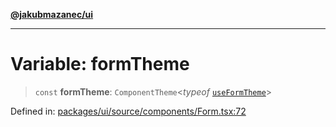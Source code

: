 [**@jakubmazanec/ui**](../README.md)

---

# Variable: formTheme

> `const` **formTheme**: `ComponentTheme`\<_typeof_ [`useFormTheme`](useFormTheme.md)\>

Defined in:
[packages/ui/source/components/Form.tsx:72](https://github.com/jakubmazanec/tools/blob/d956cf350ae3e6bad1df754a19dfbabb088c1451/packages/ui/source/components/Form.tsx#L72)
